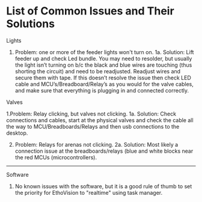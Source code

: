 # List of Common Issues and Their Solutions

Lights

1. Problem: one or more of the feeder lights won't turn on. 
1a. Solution: Lift feeder up and check Led bundle. You may need to resolder, but usually the light isn’t turning on b/c the black and blue wires are touching (thus shorting the circuit) and need to be readjusted. Readjust wires and secure them with tape. If this doesn’t resolve the issue then check LED cable and MCU’s/Breadboard/Relay’s as you would for the valve cables, and make sure that everything is plugging in and connected correctly.


Valves

1.Problem: Relay clicking, but valves not clicking. 
1a. Solution: Check connections and cables, start at the physical valves and check the cable all the way to MCU/Breadboards/Relays and then usb connections to the desktop.

2. Problem: Relays for arenas not clicking. 
2a. Solution: Most likely a connection issue at the breadboards/relays (blue and white blocks near the red MCUs (microcontrollers). 
___________________________________


Software
1. No known issues with the software, but it is a good rule of thumb to set the priority for EthoVision to "realtime" using task manager.
